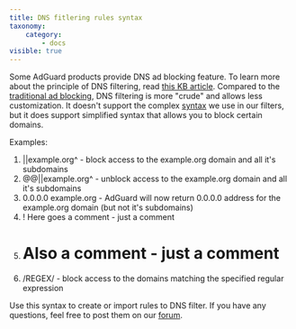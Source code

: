 ```yaml
---
title: DNS fitlering rules syntax
taxonomy:
    category:
        - docs
visible: true
---
```



Some AdGuard products provide DNS ad blocking feature. To learn more about the principle of DNS filtering, read [this KB article](https://kb.adguard.com/en/general/dns-filtering-android). Compared to the [traditional ad blocking](https://kb.adguard.com/en/general/how-ad-blocking-works), DNS filtering is more "crude" and allows less customization. It doesn't support the complex [syntax](https://kb.adguard.com/en/general/how-to-create-your-own-ad-filters) we use in our filters, but it does support simplified syntax that allows you to block certain domains.

Examples:

1. ||example.org^ - block access to the example.org domain and all it's subdomains
2. @@||example.org^ - unblock access to the example.org domain and all it's subdomains
3. 0.0.0.0 example.org - AdGuard will now return 0.0.0.0 address for the example.org domain (but not it's subdomains)
4. ! Here goes a comment - just a comment
5. # Also a comment - just a comment
6. /REGEX/ - block access to the domains matching the specified regular expression

Use this syntax to create or import rules to DNS filter. If you have any questions, feel free to post them on our [forum](https://forum.adguard.com/index.php?forums/69/).